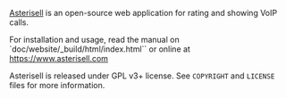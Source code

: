 [Asterisell](https://www.asterisell.com) is an open-source web application for rating and showing VoIP calls.

For installation and usage, read the manual on `doc/website/_build/html/index.html`` or online at https://www.asterisell.com

Asterisell is released under GPL v3+ license. See `COPYRIGHT` and `LICENSE` files for more information.


